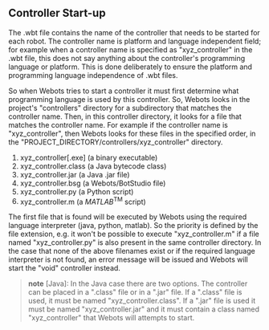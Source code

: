 ## Controller Start-up

The .wbt file contains the name of the controller that needs to be started for
each robot. The controller name is platform and language independent field; for
example when a controller name is specified as "xyz\_controller" in the .wbt
file, this does not say anything about the controller's programming language or
platform. This is done deliberately to ensure the platform and programming
language independence of .wbt files.

So when Webots tries to start a controller it must first determine what
programming language is used by this controller. So, Webots looks in the
project's "controllers" directory for a subdirectory that matches the controller
name. Then, in this controller directory, it looks for a file that matches the
controller name. For example if the controller name is "xyz\_controller", then
Webots looks for these files in the specified order, in the
"PROJECT\_DIRECTORY/controllers/xyz\_controller" directory.

1. xyz\_controller[.exe] (a binary executable)
2. xyz\_controller.class (a Java bytecode class)
3. xyz\_controller.jar (a Java .jar file)
4. xyz\_controller.bsg (a Webots/BotStudio file)
5. xyz\_controller.py (a Python script)
6. xyz\_controller.m (a *MATLAB*<sup>TM</sup> script)

The first file that is found will be executed by Webots using the required
language interpreter (java, python, matlab). So the priority is defined by the
file extension, e.g. it won't be possible to execute "xyz\_controller.m" if a
file named "xyz\_controller.py" is also present in the same controller
directory. In the case that none of the above filenames exist or if the required
language interpreter is not found, an error message will be issued and Webots
will start the "void" controller instead.

> **note** [Java]:
In the Java case there are two options. The controller can be placed in a
".class" file or in a ".jar" file. If a ".class" file is used, it must be named
"xyz\_controller.class". If a ".jar" file is used it must be named
"xyz\_controller.jar" and it must contain a class named "xyz\_controller" that
Webots will attempts to start.

